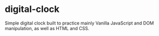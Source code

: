 # digital-clock

Simple digital clock built to practice mainly Vanilla JavaScript and DOM manipulation, as well as HTML and CSS.
